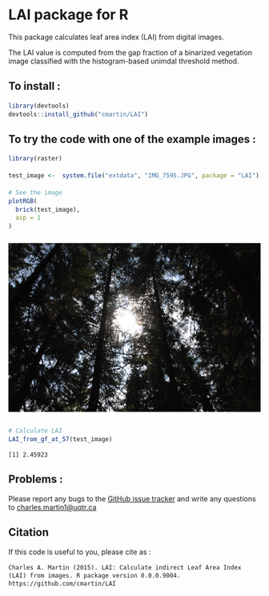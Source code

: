 # LAI package for R

This package calculates leaf area index (LAI) from digital images.

The LAI value is computed from the gap fraction of a binarized vegetation image classified with the histogram-based unimdal threshold method.

## To install : 

```r
library(devtools)
devtools::install_github("cmartin/LAI")
```


## To try the code with one of the example images : 

```r
library(raster)

test_image <-  system.file("extdata", "IMG_7595.JPG", package = "LAI")

# See the image
plotRGB(
  brick(test_image),
  asp = 1
)
```

![](README_files/figure-html/LAIExample-1.png) 

```r
# Calculate LAI
LAI_from_gf_at_57(test_image)
```

```
[1] 2.45923
```

## Problems : 
Please report any bugs to the [GitHub issue tracker](https://github.com/cmartin/LAI/issues) and write any questions to <charles.martin1@uqtr.ca>

## Citation
If this code is useful to you, please cite as : 

```
Charles A. Martin (2015). LAI: Calculate indirect Leaf Area Index (LAI) from images. R package version 0.0.0.9004. https://github.com/cmartin/LAI
```
